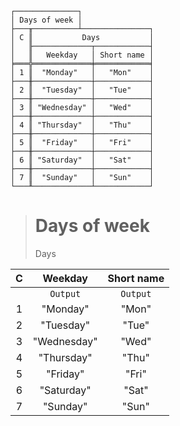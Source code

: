 ```text
┌──────────────┐
│ Days of week │
├───╥──────────┴───────────────┐
│ C ║           Days           │
│   ╟─────────────┬────────────┤
│   ║   Weekday   │ Short name │
╞═══╬═════════════╪════════════╡
│ 1 ║  "Monday"   │   "Mon"    │
├───╫─────────────┼────────────┤
│ 2 ║  "Tuesday"  │   "Tue"    │
├───╫─────────────┼────────────┤
│ 3 ║ "Wednesday" │   "Wed"    │
├───╫─────────────┼────────────┤
│ 4 ║ "Thursday"  │   "Thu"    │
├───╫─────────────┼────────────┤
│ 5 ║  "Friday"   │   "Fri"    │
├───╫─────────────┼────────────┤
│ 6 ║ "Saturday"  │   "Sat"    │
├───╫─────────────┼────────────┤
│ 7 ║  "Sunday"   │   "Sun"    │
└───╨─────────────┴────────────┘
```

> # Days of week
> Days
  
| C |   Weekday   | Short name |
|:-:|:-----------:|:----------:|
|   |  `Output`   |  `Output`  |
| 1 |  "Monday"   |   "Mon"    |
| 2 |  "Tuesday"  |   "Tue"    |
| 3 | "Wednesday" |   "Wed"    |
| 4 | "Thursday"  |   "Thu"    |
| 5 |  "Friday"   |   "Fri"    |
| 6 | "Saturday"  |   "Sat"    |
| 7 |  "Sunday"   |   "Sun"    |
